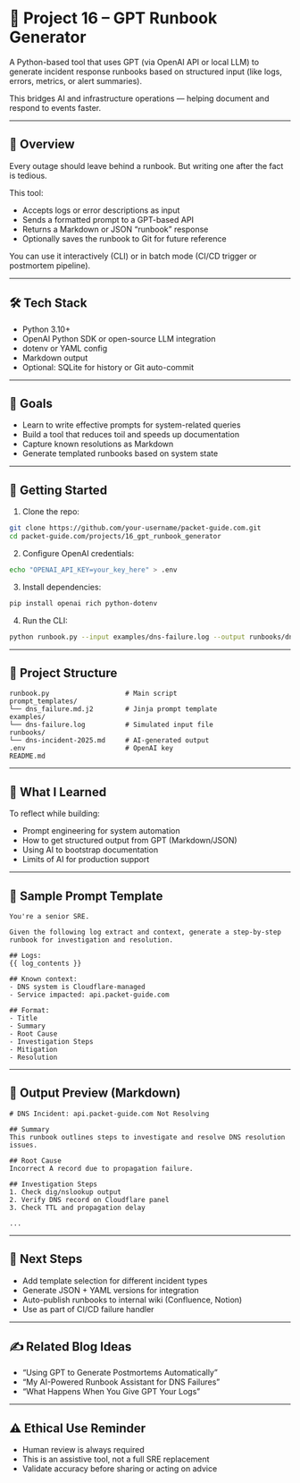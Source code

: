 # 📘 Project 16 – GPT Runbook Generator

A Python-based tool that uses GPT (via OpenAI API or local LLM) to generate incident response runbooks based on structured input (like logs, errors, metrics, or alert summaries).

This bridges AI and infrastructure operations — helping document and respond to events faster.

---

## 🧭 Overview

Every outage should leave behind a runbook. But writing one after the fact is tedious.

This tool:

- Accepts logs or error descriptions as input
- Sends a formatted prompt to a GPT-based API
- Returns a Markdown or JSON “runbook” response
- Optionally saves the runbook to Git for future reference

You can use it interactively (CLI) or in batch mode (CI/CD trigger or postmortem pipeline).

---

## 🛠 Tech Stack

- Python 3.10+
- OpenAI Python SDK or open-source LLM integration
- dotenv or YAML config
- Markdown output
- Optional: SQLite for history or Git auto-commit

---

## 🎯 Goals

- Learn to write effective prompts for system-related queries
- Build a tool that reduces toil and speeds up documentation
- Capture known resolutions as Markdown
- Generate templated runbooks based on system state

---

## 🚀 Getting Started

1. Clone the repo:

```bash
git clone https://github.com/your-username/packet-guide.com.git
cd packet-guide.com/projects/16_gpt_runbook_generator
```

2. Configure OpenAI credentials:

```bash
echo "OPENAI_API_KEY=your_key_here" > .env
```

3. Install dependencies:

```bash
pip install openai rich python-dotenv
```

4. Run the CLI:

```bash
python runbook.py --input examples/dns-failure.log --output runbooks/dns-incident-2025.md
```

---

## 📂 Project Structure

```
runbook.py                   # Main script
prompt_templates/
└── dns_failure.md.j2        # Jinja prompt template
examples/
└── dns-failure.log          # Simulated input file
runbooks/
└── dns-incident-2025.md     # AI-generated output
.env                         # OpenAI key
README.md
```

---

## 🧠 What I Learned

To reflect while building:

- Prompt engineering for system automation
- How to get structured output from GPT (Markdown/JSON)
- Using AI to bootstrap documentation
- Limits of AI for production support

---

## 📄 Sample Prompt Template

```jinja
You're a senior SRE.

Given the following log extract and context, generate a step-by-step runbook for investigation and resolution.

## Logs:
{{ log_contents }}

## Known context:
- DNS system is Cloudflare-managed
- Service impacted: api.packet-guide.com

## Format:
- Title
- Summary
- Root Cause
- Investigation Steps
- Mitigation
- Resolution
```

---

## 🧪 Output Preview (Markdown)

```
# DNS Incident: api.packet-guide.com Not Resolving

## Summary
This runbook outlines steps to investigate and resolve DNS resolution issues.

## Root Cause
Incorrect A record due to propagation failure.

## Investigation Steps
1. Check dig/nslookup output
2. Verify DNS record on Cloudflare panel
3. Check TTL and propagation delay

...

```

---

## 🔁 Next Steps

- Add template selection for different incident types
- Generate JSON + YAML versions for integration
- Auto-publish runbooks to internal wiki (Confluence, Notion)
- Use as part of CI/CD failure handler

---

## ✍️ Related Blog Ideas

- “Using GPT to Generate Postmortems Automatically”
- “My AI-Powered Runbook Assistant for DNS Failures”
- “What Happens When You Give GPT Your Logs”

---

## ⚠️ Ethical Use Reminder

- Human review is always required
- This is an assistive tool, not a full SRE replacement
- Validate accuracy before sharing or acting on advice
